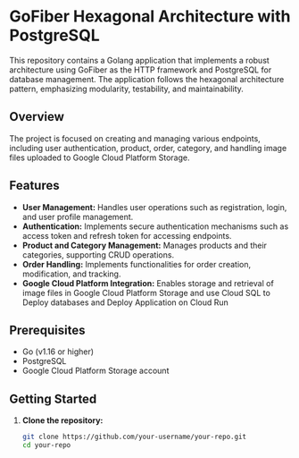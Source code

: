 # GoFiber Hexagonal Architecture with PostgreSQL

This repository contains a Golang application that implements a robust architecture using GoFiber as the HTTP framework and PostgreSQL for database management. The application follows the hexagonal architecture pattern, emphasizing modularity, testability, and maintainability.

## Overview

The project is focused on creating and managing various endpoints, including user authentication, product, order, category, and handling image files uploaded to Google Cloud Platform Storage.

## Features

- **User Management:** Handles user operations such as registration, login, and user profile management.
- **Authentication:** Implements secure authentication mechanisms such as access token and refresh token for accessing endpoints.
- **Product and Category Management:** Manages products and their categories, supporting CRUD operations.
- **Order Handling:** Implements functionalities for order creation, modification, and tracking.
- **Google Cloud Platform Integration:** Enables storage and retrieval of image files in Google Cloud Platform Storage and use Cloud SQL to Deploy databases and Deploy Application on Cloud Run

## Prerequisites

- Go (v1.16 or higher)
- PostgreSQL
- Google Cloud Platform Storage account

## Getting Started

1. **Clone the repository:**
   ```bash
   git clone https://github.com/your-username/your-repo.git
   cd your-repo

